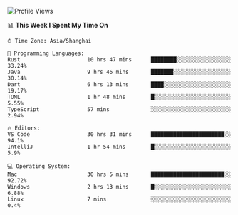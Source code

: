 <!--START_SECTION:waka-->
![Profile Views](http://img.shields.io/badge/Profile%20Views-5-blue)

📊 **This Week I Spent My Time On** 

```text
⌚︎ Time Zone: Asia/Shanghai

💬 Programming Languages: 
Rust                     10 hrs 47 mins      ████████░░░░░░░░░░░░░░░░░   33.24% 
Java                     9 hrs 46 mins       ███████░░░░░░░░░░░░░░░░░░   30.14% 
Dart                     6 hrs 13 mins       ████░░░░░░░░░░░░░░░░░░░░░   19.17% 
TOML                     1 hr 48 mins        █░░░░░░░░░░░░░░░░░░░░░░░░   5.55% 
TypeScript               57 mins             ░░░░░░░░░░░░░░░░░░░░░░░░░   2.94%

🔥 Editors: 
VS Code                  30 hrs 31 mins      ███████████████████████░░   94.1% 
IntelliJ                 1 hr 54 mins        █░░░░░░░░░░░░░░░░░░░░░░░░   5.9%

💻 Operating System: 
Mac                      30 hrs 5 mins       ███████████████████████░░   92.72% 
Windows                  2 hrs 13 mins       █░░░░░░░░░░░░░░░░░░░░░░░░   6.88% 
Linux                    7 mins              ░░░░░░░░░░░░░░░░░░░░░░░░░   0.4%

```


<!--END_SECTION:waka-->
